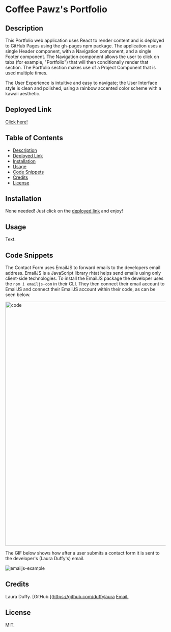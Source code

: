 # Coffee Pawz's Portfolio 

## Description 

This Portfolio web application uses React to render content and is deployed to GitHub Pages using the gh-pages npm package. The application uses a single Header component, with a Navigation component, and a single Footer component. The Navigation component allows the user to click on tabs (for example, "Portfolio") that will then conditionally render that section. The Portfolio section makes use of a Project Component that is used multiple times. 

The User Experience is intuitive and easy to navigate; the User Interface style is clean and polished, using a rainbow accented color scheme with a kawaii aesthetic. 

## Deployed Link
[Click here!](https://duffylaura.github.io/coffee-pawz-portfolio/)

## Table of Contents
- [Description](#description)
- [Deployed Link](#deployed-link)
- [Installation](#installation)
- [Usage](#usage)
- [Code Snippets](#code-snippets)
- [Credits](#credits)
- [License](#license)

## Installation 
None needed! Just click on the [deployed link](https://duffylaura.github.io/coffee-pawz-portfolio/) and enjoy!

## Usage 
Text. 

## Code Snippets
The Contact Form uses EmailJS to forward emails to the developers email address. EmailJS is a JavaScript library rhtat helps send emails using only client-side technologies. To install the EmailJS package the developer uses the `npm i emailjs-com` in their CLI. They then connect their email account to EmailJS and connect their EmailJS account within their code, as can be seen below. 

<img width="766" alt="code" src="https://user-images.githubusercontent.com/112783308/209243380-330c9402-1d62-47a3-9106-4f79f9283ec2.png">

The GIF below shows how after a user submits a contact form it is sent to the developer's (Laura Duffy's) email. 

![emailjs-example](https://user-images.githubusercontent.com/112783308/209243717-4236774c-c3af-4b77-9f6b-8a67d145c586.gif)


## Credits 
Laura Duffy. [GitHub.](https://github.com/duffylaura  [Email.](lauraduffy700@gmail.com)

## License
MIT. 







